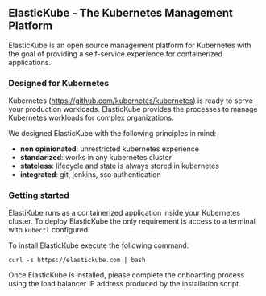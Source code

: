 ## ElasticKube - The Kubernetes Management Platform

ElasticKube is an open source management platform for Kubernetes with the goal of providing a self-service experience for containerized applications.


### Designed for Kubernetes

Kubernetes (https://github.com/kubernetes/kubernetes) is ready to serve your production workloads. ElasticKube provides the processes to manage Kubernetes workloads for complex organizations.

We designed ElasticKube with the following principles in mind:

* **non opinionated**: unrestricted kubernetes experience
* **standarized**: works in any kubernetes cluster
* **stateless**: lifecycle and state is always stored in kubernetes
* **integrated**: git, jenkins, sso authentication

### Getting started

ElastiKube runs as a containerized application inside your Kubernetes cluster. To deploy ElasticKube the only requirement is access to a terminal with `kubectl` configured.

To install ElasticKube execute the following command:

  `curl -s https://elastickube.com | bash`

Once ElasticKube is installed, please complete the onboarding process using the load balancer IP address produced by the installation script.
